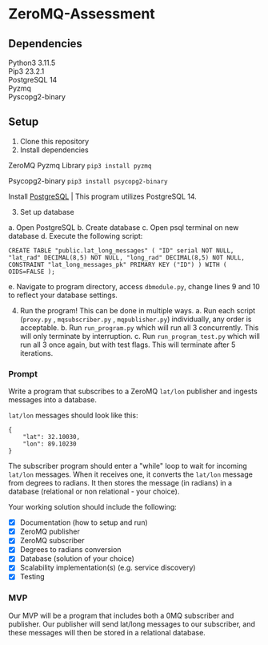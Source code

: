 # ZeroMQ-Assessment

## Dependencies

Python3 3.11.5 <br>
Pip3 23.2.1 <br>
PostgreSQL 14 <br>
Pyzmq <br>
Pyscopg2-binary <br>

## Setup

1. Clone this repository
2. Install dependencies

ZeroMQ Pyzmq Library
`pip3 install pyzmq`

Psycopg2-binary 
`pip3 install psycopg2-binary`

Install [PostgreSQL](https://www.postgresql.org/download/) | This program utilizes PostgreSQL 14.

3. Set up database

a. Open PostgreSQL
b. Create database
c. Open psql terminal on new database
d. Execute the following script: 

`CREATE TABLE "public.lat_long_messages" (
	"ID" serial NOT NULL,
	"lat_rad" DECIMAL(8,5) NOT NULL,
	"long_rad" DECIMAL(8,5) NOT NULL,
	CONSTRAINT "lat_long_messages_pk" PRIMARY KEY ("ID")
) WITH (
  OIDS=FALSE
);`

e. Navigate to program directory, access `dbmodule.py`, change lines 9 and 10 to reflect your database settings. 

4. Run the program! This can be done in multiple ways.
   a. Run each script (`proxy.py` , `mqsubscriber.py` , `mqpublisher.py`) individually, any order is acceptable.
   b. Run `run_program.py` which will run all 3 concurrently. This will only terminate by interruption.
   c. Run `run_program_test.py` which will run all 3 once again, but with test flags. This will terminate after 5 iterations.

### Prompt

Write a program that subscribes to a ZeroMQ `lat/lon` publisher and ingests messages into a database.
 
`lat/lon` messages should look like this:

```
{
    "lat": 32.10030,
    "lon": 89.10230
}
```
 
The subscriber program should enter a "while" loop to wait for incoming `lat/lon` messages.  When it receives one, it converts the `lat/lon` message from degrees to radians.  It then stores the message (in radians) in a database (relational or non relational - your choice).

Your working solution should include the following:  
- [x] Documentation (how to setup and run)
- [x] ZeroMQ publisher
- [x] ZeroMQ subscriber
- [x] Degrees to radians conversion
- [x] Database (solution of your choice)
- [x] Scalability implementation(s) (e.g. service discovery)
- [x] Testing 

### MVP

Our MVP will be a program that includes both a 0MQ subscriber and publisher. Our publisher will send lat/long messages to our subscriber, and these messages will then be stored in a relational database. 
